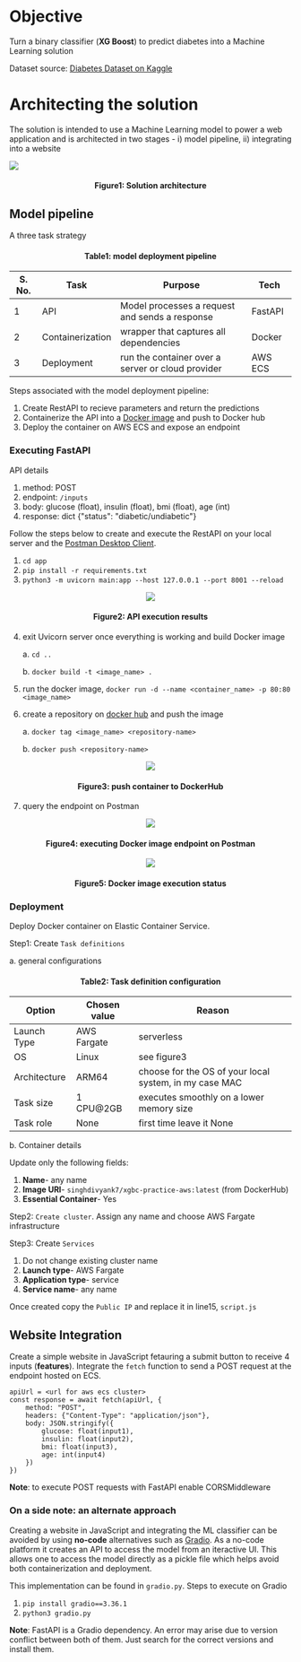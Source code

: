# Objective

Turn a binary classifier (**XG Boost**) to predict diabetes into a Machine Learning solution

Dataset source: [Diabetes Dataset on Kaggle](https://www.kaggle.com/datasets/mathchi/diabetes-data-set)

# Architecting the solution

The solution is intended to use a Machine Learning model to power a web application and is architected in two stages - i) model pipeline, ii) integrating into a website

![](img/Architecture.png)

<h4 style="text-align: center;">Figure1: Solution architecture</h4>

## Model pipeline
A three task strategy

<h4 style="text-align: center;">Table1: model deployment pipeline</h4>

| S. No. | Task | Purpose | Tech |
| ------ | ---- | ------- | ---- |
| 1 | API | Model processes a request and sends a response | FastAPI |
| 2 | Containerization | wrapper that captures all dependencies | Docker |
| 3 | Deployment | run the container over a server or cloud provider | AWS ECS |

Steps associated with the model deployment pipeline:

1. Create RestAPI to recieve parameters and return the predictions
2. Containerize the API into a [Docker image](https://fastapi.tiangolo.com/deployment/docker/) and push to Docker hub
3. Deploy the container on AWS ECS and expose an endpoint

### Executing FastAPI

API details

1. method: POST
2. endpoint: `/inputs`
3. body: glucose (float), insulin (float), bmi (float), age (int)
4. response: dict {"status": "diabetic/undiabetic"}

Follow the steps below to create and execute the RestAPI on your local server and the [Postman Desktop Client](https://learning.postman.com/docs/getting-started/first-steps/get-postman/). 

1. `cd app`
2. `pip install -r requirements.txt`
3. `python3 -m uvicorn main:app --host 127.0.0.1 --port 8001 --reload`

<div align="center">

![](img/apiExecution.png)

</div>

<h4 style="text-align: center;">Figure2: API execution results</h4>

4. exit Uvicorn server once everything is working and build Docker image
    
    a. `cd ..`
    
    b. `docker build -t <image_name> .`

5. run the docker image, `docker run -d --name <container_name> -p 80:80 <image_name>`

6. create a repository on [docker hub](https://hub.docker.com) and push the image

    a. `docker tag <image_name> <repository-name>`

    b. `docker push <repository-name>`

<div align="center">

![](img/DockerHub.png)

</div>

<h4 style="text-align: center;">Figure3: push container to DockerHub</h4>

7. query the endpoint on Postman

<div align="center">

![](img/apiExecution_Docker.png)

</div>

<h4 style="text-align: center;">Figure4: executing Docker image endpoint on Postman</h4>

<div align="center">

![](img/DockerExec.png)

</div>

<h4 style="text-align: center;">Figure5: Docker image execution status</h4>

### Deployment

Deploy Docker container on Elastic Container Service.

Step1: Create `Task definitions`

a. general configurations

<h4 style="text-align: center;">Table2: Task definition configuration</h4>

| Option | Chosen value | Reason |
| ------ | ------------ | ------ |
| Launch Type | AWS Fargate | serverless |
| OS | Linux | see figure3 |
| Architecture | ARM64 | choose for the OS of your local system, in my case MAC |
| Task size | 1 CPU@2GB | executes smoothly on a lower memory size |
| Task role | None | first time leave it None |

b. Container details

Update only the following fields:

1. **Name**- any name
2. **Image URI**- `singhdivyank7/xgbc-practice-aws:latest` (from DockerHub)
3. **Essential Container**- Yes

Step2: `Create cluster`. Assign any name and choose AWS Fargate infrastructure

Step3: Create `Services`

1. Do not change existing cluster name
2. **Launch type**- AWS Fargate
3. **Application type**- service
4. **Service name**- any name

Once created copy the `Public IP` and replace it in line15, `script.js`

## Website Integration

Create a simple website in JavaScript fetauring a submit button to receive 4 inputs (**features**). Integrate the `fetch` function to send a POST request at the endpoint hosted on ECS.

```
apiUrl = <url for aws ecs cluster>
const response = await fetch(apiUrl, {
    method: "POST",
    headers: {"Content-Type": "application/json"},
    body: JSON.stringify({
        glucose: float(input1),
        insulin: float(input2),
        bmi: float(input3),
        age: int(input4)
    })
})
```

**Note**: to execute POST requests with FastAPI enable CORSMiddleware

### On a side note: an alternate approach

Creating a website in JavaScript and integrating the ML classifier can be avoided by using **no-code** alternatives such as [Gradio](https://www.gradio.app). As a no-code platform it creates an API to access the model from an iteractive UI. This allows one to access the model directly as a pickle file which helps avoid both containerization and deployment.

This implementation can be found in `gradio.py`. Steps to execute on Gradio

1. `pip install gradio==3.36.1`
2. `python3 gradio.py`

**Note**: FastAPI is a Gradio dependency. An error may arise due to version conflict between both of them. Just search for the correct versions and install them.
